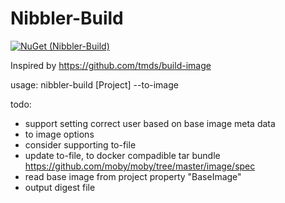 ﻿# Nibbler-Build

[![NuGet (Nibbler-Build)](https://img.shields.io/nuget/v/Nibbler-Build)](https://www.nuget.org/packages/Nibbler-Build/)

Inspired by https://github.com/tmds/build-image

usage: nibbler-build [Project] --to-image <image>

todo:
- support setting correct user based on base image meta data
- to image options
- consider supporting to-file
- update to-file, to docker compadible tar bundle https://github.com/moby/moby/tree/master/image/spec
- read base image from project property "BaseImage"
- output digest file